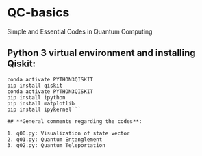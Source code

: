 # QC-basics
Simple and Essential Codes in Quantum Computing

## **Python 3 virtual environment and installing Qiskit**:

```conda create -n PYTHON3QISKIT python=3.7.1  
conda activate PYTHON3QISKIT  
pip install qiskit  
conda activate PYTHON3QISKIT  
pip install ipython  
pip install matplotlib  
pip install ipykernel```  

## **General comments regarding the codes**:

1. q00.py: Visualization of state vector  
2. q01.py: Quantum Entanglement  
3. q02.py: Quantum Teleportation  

